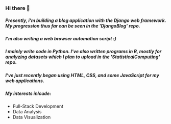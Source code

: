 ### Hi there 👋

##### Presently, i'm building a blog application with the Django web framework. My progression thus far can be seen in the 'DjangoBlog' repo. 
##### I'm also writing a web browser automation script :) 

##### I mainly write code in Python. I've also written programs in R, mostly for analyzing datasets which I plan to upload in the 'StatisticalComputing' repo. 
##### I've just recently began using HTML, CSS, and some JavaScript for my web applications.

##### My interests inlcude:
* Full-Stack Development
* Data Analysis
* Data Visualization
